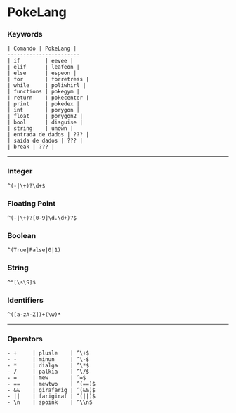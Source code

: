 # PokeLang

### Keywords

```
| Comando | PokeLang |
-----------------------
| if        | eevee |
| elif      | leafeon |
| else      | espeon |
| for       | forretress |
| while     | poliwhirl |
| functions | pokegym |
| return    | pokecenter |
| print     | pokedex |
| int       | porygon |
| float     | porygon2 |
| bool      | disguise |
| string    | unown |
| entrada de dados | ??? |
| saida de dados | ??? |
| break | ??? |
```

---

### Integer

`^(-|\+)?\d+$`

### Floating Point

`^(-|\+)?[0-9]\d.\d+)?$`

### Boolean

`^(True|False|0|1)`

### String

`^"[\s\S]$`

### Identifiers

`^([a-zA-Z])+(\w)*`

---

### Operators

```
- +     | plusle    | ^\+$
- -     | minun     | ^\-$
- *     | dialga    | ^\*$
- /     | palkia    | ^\/$
- =     | mew       | ^=$
- ==    | mewtwo    | ^(==)$
- &&    | girafarig | ^(&&)$
- ||    | farigiraf | ^(||)$
- \n    | spoink    | ^\\n$
```
